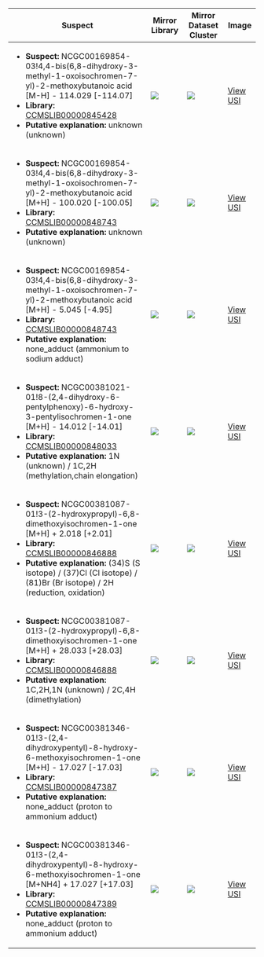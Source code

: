 Suspect | Mirror Library | Mirror Dataset Cluster | Image
--- | --- | --- | ---
<ul><li><b>Suspect:</b> NCGC00169854-03!4,4-bis(6,8-dihydroxy-3-methyl-1-oxoisochromen-7-yl)-2-methoxybutanoic acid [M-H] - 114.029 [-114.07]</li><li><b>Library:</b> [CCMSLIB00000845428](https://gnps.ucsd.edu/ProteoSAFe/gnpslibraryspectrum.jsp?SpectrumID=CCMSLIB00000845428)</li><li><b>Putative explanation:</b> unknown (unknown)</li></ul> | ![](https://metabolomics-usi.ucsd.edu/svg/mirror?usi1=mzspec:MSV000080500:G5_RG5_01_3187.mzML:scan:303&usi2=mzspec:GNPSLIBRARY:CCMSLIB00000845428&mz_min=50&mz_max=500) | ![](https://metabolomics-usi.ucsd.edu/svg/mirror?usi1=mzspec:MSV000080500:G5_RG5_01_3187.mzML:scan:303&usi2=mzspec:MSV000084314:MSV000080500.mgf:scan:499&mz_min=50&mz_max=500) | [View USI](https://metabolomics-usi.ucsd.edu/svg/?usi=mzspec:MSV000080500:G5_RG5_01_3187.mzML:scan:303&mz_min=50&mz_max=500)
<ul><li><b>Suspect:</b> NCGC00169854-03!4,4-bis(6,8-dihydroxy-3-methyl-1-oxoisochromen-7-yl)-2-methoxybutanoic acid [M+H] - 100.020 [-100.05]</li><li><b>Library:</b> [CCMSLIB00000848743](https://gnps.ucsd.edu/ProteoSAFe/gnpslibraryspectrum.jsp?SpectrumID=CCMSLIB00000848743)</li><li><b>Putative explanation:</b> unknown (unknown)</li></ul> | ![](https://metabolomics-usi.ucsd.edu/svg/mirror?usi1=mzspec:MSV000080492:A11_RA11_01_2894.mzML:scan:426&usi2=mzspec:GNPSLIBRARY:CCMSLIB00000848743&mz_min=50&mz_max=500) | ![](https://metabolomics-usi.ucsd.edu/svg/mirror?usi1=mzspec:MSV000080492:A11_RA11_01_2894.mzML:scan:426&usi2=mzspec:MSV000084314:MSV000080492.mgf:scan:100949&mz_min=50&mz_max=500) | [View USI](https://metabolomics-usi.ucsd.edu/svg/?usi=mzspec:MSV000080492:A11_RA11_01_2894.mzML:scan:426&mz_min=50&mz_max=500)
<ul><li><b>Suspect:</b> NCGC00169854-03!4,4-bis(6,8-dihydroxy-3-methyl-1-oxoisochromen-7-yl)-2-methoxybutanoic acid [M+H] -   5.045 [-4.95]</li><li><b>Library:</b> [CCMSLIB00000848743](https://gnps.ucsd.edu/ProteoSAFe/gnpslibraryspectrum.jsp?SpectrumID=CCMSLIB00000848743)</li><li><b>Putative explanation:</b> none_adduct (ammonium to sodium adduct)</li></ul> | ![](https://metabolomics-usi.ucsd.edu/svg/mirror?usi1=mzspec:MSV000080492:C10_GC10_01_2622.mzML:scan:272&usi2=mzspec:GNPSLIBRARY:CCMSLIB00000848743&mz_min=50&mz_max=500) | ![](https://metabolomics-usi.ucsd.edu/svg/mirror?usi1=mzspec:MSV000080492:C10_GC10_01_2622.mzML:scan:272&usi2=mzspec:MSV000084314:MSV000080492.mgf:scan:100949&mz_min=50&mz_max=500) | [View USI](https://metabolomics-usi.ucsd.edu/svg/?usi=mzspec:MSV000080492:C10_GC10_01_2622.mzML:scan:272&mz_min=50&mz_max=500)
<ul><li><b>Suspect:</b> NCGC00381021-01!8-(2,4-dihydroxy-6-pentylphenoxy)-6-hydroxy-3-pentylisochromen-1-one [M+H] -  14.012 [-14.01]</li><li><b>Library:</b> [CCMSLIB00000848033](https://gnps.ucsd.edu/ProteoSAFe/gnpslibraryspectrum.jsp?SpectrumID=CCMSLIB00000848033)</li><li><b>Putative explanation:</b> 1N (unknown) / 1C,2H (methylation,chain elongation)</li></ul> | ![](https://metabolomics-usi.ucsd.edu/svg/mirror?usi1=mzspec:MSV000080492:G6_GG6_01_2644.mzML:scan:614&usi2=mzspec:GNPSLIBRARY:CCMSLIB00000848033&mz_min=50&mz_max=500) | ![](https://metabolomics-usi.ucsd.edu/svg/mirror?usi1=mzspec:MSV000080492:G6_GG6_01_2644.mzML:scan:614&usi2=mzspec:MSV000084314:MSV000080492.mgf:scan:91371&mz_min=50&mz_max=500) | [View USI](https://metabolomics-usi.ucsd.edu/svg/?usi=mzspec:MSV000080492:G6_GG6_01_2644.mzML:scan:614&mz_min=50&mz_max=500)
<ul><li><b>Suspect:</b> NCGC00381087-01!3-(2-hydroxypropyl)-6,8-dimethoxyisochromen-1-one [M+H] +   2.018 [+2.01]</li><li><b>Library:</b> [CCMSLIB00000846888](https://gnps.ucsd.edu/ProteoSAFe/gnpslibraryspectrum.jsp?SpectrumID=CCMSLIB00000846888)</li><li><b>Putative explanation:</b> (34)S (S isotope) / (37)Cl (Cl isotope) / (81)Br (Br isotope) / 2H (reduction, oxidation)</li></ul> | ![](https://metabolomics-usi.ucsd.edu/svg/mirror?usi1=mzspec:MSV000080554:E10_RE10_01_7971.mzML:scan:458&usi2=mzspec:GNPSLIBRARY:CCMSLIB00000846888&mz_min=50&mz_max=500) | ![](https://metabolomics-usi.ucsd.edu/svg/mirror?usi1=mzspec:MSV000080554:E10_RE10_01_7971.mzML:scan:458&usi2=mzspec:MSV000084314:MSV000080554.mgf:scan:37169&mz_min=50&mz_max=500) | [View USI](https://metabolomics-usi.ucsd.edu/svg/?usi=mzspec:MSV000080554:E10_RE10_01_7971.mzML:scan:458&mz_min=50&mz_max=500)
<ul><li><b>Suspect:</b> NCGC00381087-01!3-(2-hydroxypropyl)-6,8-dimethoxyisochromen-1-one [M+H] +  28.033 [+28.03]</li><li><b>Library:</b> [CCMSLIB00000846888](https://gnps.ucsd.edu/ProteoSAFe/gnpslibraryspectrum.jsp?SpectrumID=CCMSLIB00000846888)</li><li><b>Putative explanation:</b> 1C,2H,1N (unknown) / 2C,4H (dimethylation)</li></ul> | ![](https://metabolomics-usi.ucsd.edu/svg/mirror?usi1=mzspec:MSV000080554:C3_RC3_01_7951.mzML:scan:422&usi2=mzspec:GNPSLIBRARY:CCMSLIB00000846888&mz_min=50&mz_max=500) | ![](https://metabolomics-usi.ucsd.edu/svg/mirror?usi1=mzspec:MSV000080554:C3_RC3_01_7951.mzML:scan:422&usi2=mzspec:MSV000084314:MSV000080554.mgf:scan:37169&mz_min=50&mz_max=500) | [View USI](https://metabolomics-usi.ucsd.edu/svg/?usi=mzspec:MSV000080554:C3_RC3_01_7951.mzML:scan:422&mz_min=50&mz_max=500)
<ul><li><b>Suspect:</b> NCGC00381346-01!3-(2,4-dihydroxypentyl)-8-hydroxy-6-methoxyisochromen-1-one [M+H] -  17.027 [-17.03]</li><li><b>Library:</b> [CCMSLIB00000847387](https://gnps.ucsd.edu/ProteoSAFe/gnpslibraryspectrum.jsp?SpectrumID=CCMSLIB00000847387)</li><li><b>Putative explanation:</b> none_adduct (proton to ammonium adduct)</li></ul> | ![](https://metabolomics-usi.ucsd.edu/svg/mirror?usi1=mzspec:MSV000080492:C2_RC2_01_2745.mzML:scan:364&usi2=mzspec:GNPSLIBRARY:CCMSLIB00000847387&mz_min=50&mz_max=500) | ![](https://metabolomics-usi.ucsd.edu/svg/mirror?usi1=mzspec:MSV000080492:C2_RC2_01_2745.mzML:scan:364&usi2=mzspec:MSV000084314:MSV000080492.mgf:scan:82869&mz_min=50&mz_max=500) | [View USI](https://metabolomics-usi.ucsd.edu/svg/?usi=mzspec:MSV000080492:C2_RC2_01_2745.mzML:scan:364&mz_min=50&mz_max=500)
<ul><li><b>Suspect:</b> NCGC00381346-01!3-(2,4-dihydroxypentyl)-8-hydroxy-6-methoxyisochromen-1-one [M+NH4] +  17.027 [+17.03]</li><li><b>Library:</b> [CCMSLIB00000847389](https://gnps.ucsd.edu/ProteoSAFe/gnpslibraryspectrum.jsp?SpectrumID=CCMSLIB00000847389)</li><li><b>Putative explanation:</b> none_adduct (proton to ammonium adduct)</li></ul> | ![](https://metabolomics-usi.ucsd.edu/svg/mirror?usi1=mzspec:MSV000080492:C2_RC2_01_2745.mzML:scan:359&usi2=mzspec:GNPSLIBRARY:CCMSLIB00000847389&mz_min=50&mz_max=500) | ![](https://metabolomics-usi.ucsd.edu/svg/mirror?usi1=mzspec:MSV000080492:C2_RC2_01_2745.mzML:scan:359&usi2=mzspec:MSV000084314:MSV000080492.mgf:scan:83890&mz_min=50&mz_max=500) | [View USI](https://metabolomics-usi.ucsd.edu/svg/?usi=mzspec:MSV000080492:C2_RC2_01_2745.mzML:scan:359&mz_min=50&mz_max=500)